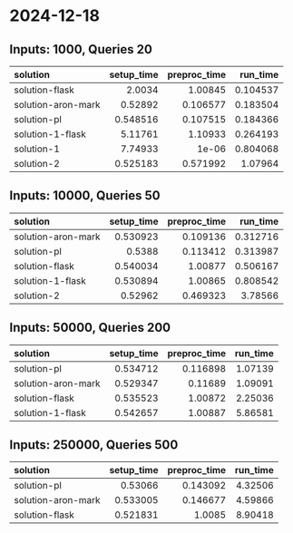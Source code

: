 # 2024-12-18

## Inputs: 1000, Queries 20

| solution           |   setup_time |   preproc_time |   run_time |
|:-------------------|-------------:|---------------:|-----------:|
| solution-flask     |     2.0034   |       1.00845  |   0.104537 |
| solution-aron-mark |     0.52892  |       0.106577 |   0.183504 |
| solution-pl        |     0.548516 |       0.107515 |   0.184366 |
| solution-1-flask   |     5.11761  |       1.10933  |   0.264193 |
| solution-1         |     7.74933  |       1e-06    |   0.804068 |
| solution-2         |     0.525183 |       0.571992 |   1.07964  |

## Inputs: 10000, Queries 50

| solution           |   setup_time |   preproc_time |   run_time |
|:-------------------|-------------:|---------------:|-----------:|
| solution-aron-mark |     0.530923 |       0.109136 |   0.312716 |
| solution-pl        |     0.5388   |       0.113412 |   0.313987 |
| solution-flask     |     0.540034 |       1.00877  |   0.506167 |
| solution-1-flask   |     0.530894 |       1.00865  |   0.808542 |
| solution-2         |     0.52962  |       0.469323 |   3.78566  |

## Inputs: 50000, Queries 200

| solution           |   setup_time |   preproc_time |   run_time |
|:-------------------|-------------:|---------------:|-----------:|
| solution-pl        |     0.534712 |       0.116898 |    1.07139 |
| solution-aron-mark |     0.529347 |       0.11689  |    1.09091 |
| solution-flask     |     0.535523 |       1.00872  |    2.25036 |
| solution-1-flask   |     0.542657 |       1.00887  |    5.86581 |

## Inputs: 250000, Queries 500

| solution           |   setup_time |   preproc_time |   run_time |
|:-------------------|-------------:|---------------:|-----------:|
| solution-pl        |     0.53066  |       0.143092 |    4.32506 |
| solution-aron-mark |     0.533005 |       0.146677 |    4.59866 |
| solution-flask     |     0.521831 |       1.0085   |    8.90418 |